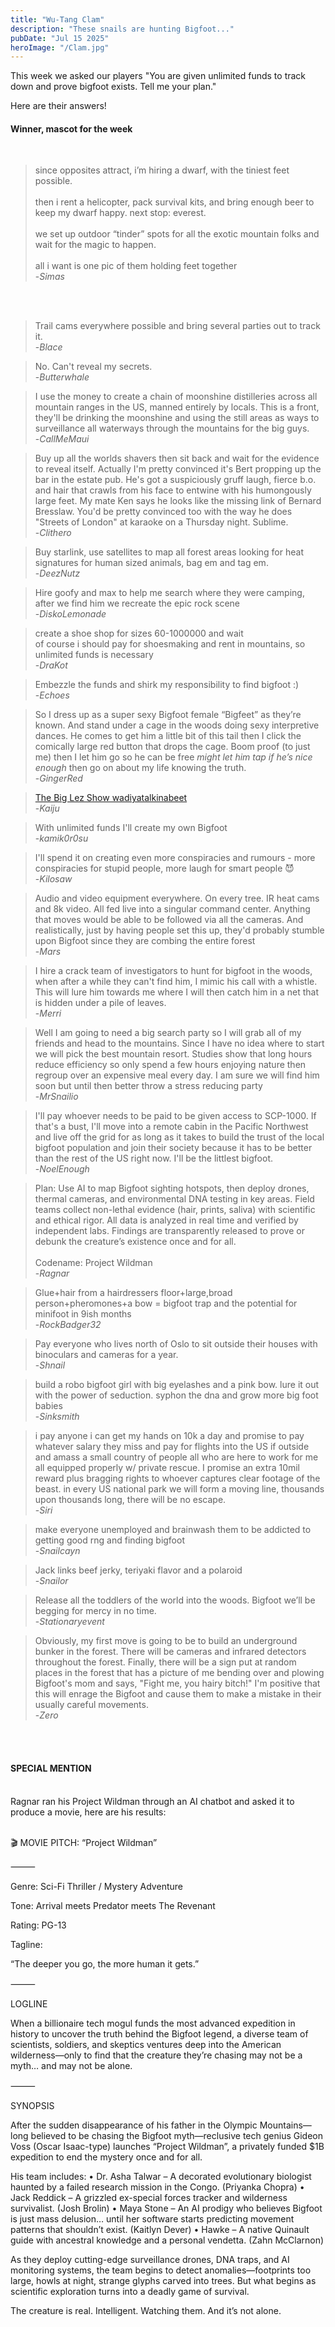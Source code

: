 ```yaml
---
title: "Wu-Tang Clam"
description: "These snails are hunting Bigfoot..."
pubDate: "Jul 15 2025"
heroImage: "/Clam.jpg"
---
```


This week we asked our players "You are given unlimited funds to track down and prove bigfoot exists. Tell me your plan." 

Here are their answers!

<h4>Winner, mascot for the week</h4><br>

>since opposites attract, i’m hiring a dwarf, with the tiniest feet possible.<br>
><br>
>then i rent a helicopter, pack survival kits, and bring enough beer to keep my dwarf happy. next stop: everest.<br>
><br>
>we set up outdoor “tinder” spots for all the exotic mountain folks and wait for the magic to happen.<br>
><br>
>all i want is one pic of them holding feet together<br>
>-<cite>Simas</cite>

<br>
<br>

>Trail cams everywhere possible and bring several parties out to track it.<br>
>-<cite>Blace</cite>

>No. Can't reveal my secrets.<br>
>-<cite>Butterwhale</cite>

>I use the money to create a chain of moonshine distilleries across all mountain ranges in the US, 
>manned entirely by locals. This is a front, they'll be drinking the moonshine and using the still areas as ways to surveillance all waterways through the mountains for the big guys.<br>
>-<cite>CallMeMaui</cite>

>Buy up all the worlds shavers then sit back and wait for the evidence to reveal itself. Actually I'm pretty convinced it's Bert propping up the bar in the estate pub. He's got a suspiciously 
>gruff laugh, fierce b.o. and hair that crawls from his face to entwine with his humongously large feet. My mate Ken says he looks like the missing link of Bernard Bresslaw. You'd be pretty 
>convinced too with the way he does "Streets of London" at karaoke on a Thursday night. Sublime.<br>
>-<cite>Clithero</cite>

>Buy starlink, use satellites to map all forest areas looking for heat signatures for human sized animals, bag em and tag em.<br>
>-<cite>DeezNutz</cite>

>Hire goofy and max to help me search where they were camping, after we find him we recreate the epic rock scene<br>
>-<cite>DiskoLemonade</cite>

>create a shoe shop for sizes 60-1000000 and wait<br>
>of course i should pay for shoesmaking and rent in mountains, so unlimited funds is necessary<br>
>-<cite>DraKot</cite>

>Embezzle the funds and shirk my responsibility to find bigfoot :)<br>
>-<cite>Echoes</cite>

>So I dress up as a super sexy Bigfoot female “Bigfeet” as they’re known. And stand under a cage in the woods doing sexy interpretive dances. 
>He comes to get him a little bit of this tail then I click the comically large red button that drops the cage. Boom proof (to just me) then I 
>let him go so he can be free *might let him tap if he’s nice enough* then go on about my life knowing the truth.<br>
>-<cite>GingerRed</cite>

><a href="https://tenor.com/view/sassy-big-lez-show-wadiyatalkinabeet-what-are-you-talking-about-tell-me-gif-8526583" >The Big Lez Show wadiyatalkinabeet</a><br>
>-<cite>Kaiju</cite>

>With unlimited funds I'll create my own Bigfoot<br>
>-<cite>kamik0r0su</cite>

>I'll spend it on creating even more conspiracies and rumours - more conspiracies for stupid people, more laugh for smart people 😈<br>
>-<cite>Kilosaw</cite>

>Audio and video equipment everywhere. On every tree. IR heat cams and 8k video. All fed live into a singular command center. Anything that moves would be 
>able to be followed via all the cameras. And realistically, just by having people set this up, they'd probably stumble upon Bigfoot since they are combing the entire forest<br>
>-<cite>Mars</cite>

>I hire a crack team of investigators to hunt for bigfoot in the woods, when after a while they can't find him, I mimic his call with a whistle. This will lure him towards me where I will then catch him in a net that is hidden under a pile of leaves.<br>
>-<cite>Merri</cite>

>Well I am going to need a big search party so I will grab all of my friends and head to the mountains. Since I have no idea where to start we will pick the best mountain resort. 
>Studies show that long hours reduce efficiency so only spend a few hours enjoying nature then regroup over an expensive meal every day. I am sure we will find him soon but until then better throw a stress reducing party<br>
>-<cite>MrSnailio</cite>

>I'll pay whoever needs to be paid to be given access to SCP-1000. If that's a bust, I'll move into a remote cabin in the Pacific Northwest and live off the grid for as long as it takes 
>to build the trust of the local bigfoot population and join their society because it has to be better than the rest of the US right now. I'll be the littlest bigfoot.<br>
>-<cite>NoelEnough</cite>

>Plan: Use AI to map Bigfoot sighting hotspots, then deploy drones, thermal cameras, and environmental DNA testing in key areas. Field teams collect non-lethal evidence (hair, prints, saliva) with scientific and ethical rigor. 
>All data is analyzed in real time and verified by independent labs. Findings are transparently released to prove or debunk the creature’s existence once and for all.<br>
><br>
>Codename: Project Wildman<br>
>-<cite>Ragnar</cite>

>Glue+hair from a hairdressers floor+large,broad person+pheromones+a bow = bigfoot trap and the potential for minifoot in 9ish months<br>
>-<cite>RockBadger32</cite>

>Pay everyone who lives north of Oslo to sit outside their houses with binoculars and cameras for a year.<br>
>-<cite>Shnail</cite>

>build a robo bigfoot girl with big eyelashes and a pink bow. lure it out with the power of seduction. syphon the dna and grow more big foot babies<br>
>-<cite>Sinksmith</cite>

>i pay anyone i can get my hands on 10k a day and promise to pay whatever salary they miss and pay for flights into the US if outside and amass a small country of people all who are here to work for me all equipped properly w/ private rescue. 
>I promise an extra 10mil reward plus bragging rights to whoever captures clear footage of the beast. in every US national park we will form a moving line, thousands upon thousands long, there will be no escape.<br>
>-<cite>Siri</cite>

>make everyone unemployed and brainwash them to be addicted to getting good rng and finding bigfoot<br>
>-<cite>Snailcayn</cite>

>Jack links beef jerky, teriyaki flavor and a polaroid<br>
>-<cite>Snailor</cite>

>Release all the toddlers of the world into the woods. Bigfoot we’ll be begging for mercy in no time.<br>
>-<cite>Stationaryevent</cite>

>Obviously, my first move is going to be to build an underground bunker in the forest. There will be cameras and infrared detectors throughout the forest. Finally, there will be a sign put at random places in the forest that has a picture of me 
>bending over and plowing Bigfoot's mom and says, "Fight me, you hairy bitch!" I'm positive that this will enrage the Bigfoot and cause them to make a mistake in their usually careful movements.<br>
>-<cite>Zero</cite>

<br>
<br>

<h4> SPECIAL MENTION </h4><br>
Ragnar ran his Project Wildman through an AI chatbot and asked it to produce a movie, here are his results:<br>
<br>
<p>
🎬 MOVIE PITCH: “Project Wildman”

⸻

Genre: Sci-Fi Thriller / Mystery Adventure

Tone: Arrival meets Predator meets The Revenant

Rating: PG-13

Tagline:

“The deeper you go, the more human it gets.”

⸻

LOGLINE

When a billionaire tech mogul funds the most advanced expedition in history to uncover the truth behind the Bigfoot legend, a diverse team of scientists, soldiers, and skeptics ventures deep into the American wilderness—only to find that the creature they’re chasing may not be a myth… and may not be alone.

⸻

SYNOPSIS

After the sudden disappearance of his father in the Olympic Mountains—long believed to be chasing the Bigfoot myth—reclusive tech genius Gideon Voss (Oscar Isaac-type) launches “Project Wildman”, a privately funded $1B expedition to end the mystery once and for all.

His team includes:
    •    Dr. Asha Talwar – A decorated evolutionary biologist haunted by a failed research mission in the Congo. (Priyanka Chopra)
    •    Jack Reddick – A grizzled ex-special forces tracker and wilderness survivalist. (Josh Brolin)
    •    Maya Stone – An AI prodigy who believes Bigfoot is just mass delusion… until her software starts predicting movement patterns that shouldn’t exist. (Kaitlyn Dever)
    •    Hawke – A native Quinault guide with ancestral knowledge and a personal vendetta. (Zahn McClarnon)

As they deploy cutting-edge surveillance drones, DNA traps, and AI monitoring systems, the team begins to detect anomalies—footprints too large, howls at night, strange glyphs carved into trees. But what begins as scientific exploration turns into a deadly game of survival.

The creature is real. Intelligent. Watching them.
And it’s not alone.
</p>